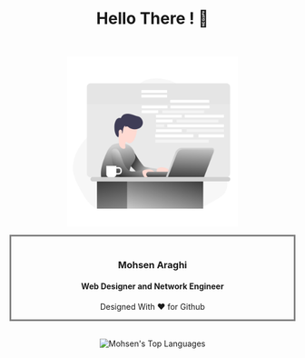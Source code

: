 <div>
  <h1 align="center">Hello There ! 👋</h1>
  <br/>
  <div >
		<p align="center">
      <img src="./Pic/Web Developer.svg" alt="Main img" align="center" width='300px'>
		</p>
    <div style="border: 3px solid gray">
      <br/>
      <h3 align="center">Mohsen Araghi</h3>
      <h4 align="center">Web Designer and Network Engineer</h4>
      <p align="center">Designed With ❤️ for Github </p>
    </div>
  </div>
  <div >
    <br/>
		<p align="center">
      <img src="https://github-readme-stats.vercel.app/api/top-langs/?username=mohsenarg" alt="Mohsen's Top Languages" >
		</p>
  </div>
</div>
